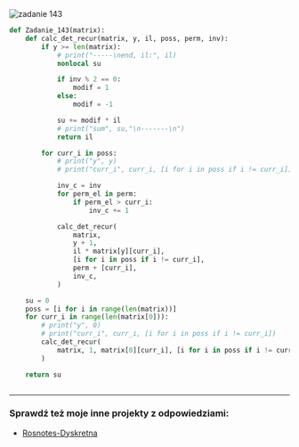 <picture>
  <source srcset="../../srt/zbior_zadan/143.png" media="(prefers-color-scheme: light)">
  <source srcset="../../srt/zbior_zadan/black_143.png" media="(prefers-color-scheme: dark)">
  <img src="../../srt/zbior_zadan/black_143.png" alt="zadanie 143">
</picture>

```python
def Zadanie_143(matrix):
    def calc_det_recur(matrix, y, il, poss, perm, inv):
        if y >= len(matrix):
            # print("-----\nend, il:", il)
            nonlocal su

            if inv % 2 == 0:
                modif = 1
            else:
                modif = -1

            su += modif * il
            # print("sum", su,"\n-------\n")
            return il

        for curr_i in poss:
            # print("y", y)
            # print("curr_i", curr_i, [i for i in poss if i != curr_i])

            inv_c = inv
            for perm_el in perm:
                if perm_el > curr_i:
                    inv_c += 1

            calc_det_recur(
                matrix,
                y + 1,
                il * matrix[y][curr_i],
                [i for i in poss if i != curr_i],
                perm + [curr_i],
                inv_c,
            )

    su = 0
    poss = [i for i in range(len(matrix))]
    for curr_i in range(len(matrix[0])):
        # print("y", 0)
        # print("curr_i", curr_i, [i for i in poss if i != curr_i])
        calc_det_recur(
            matrix, 1, matrix[0][curr_i], [i for i in poss if i != curr_i], [curr_i], 0
        )

    return su



```

---
### Sprawdź też moje inne projekty z odpowiedziami:
- [Rosnotes-Dyskretna](https://github.com/kamilGie/Rosnotes-Dyskretna)
